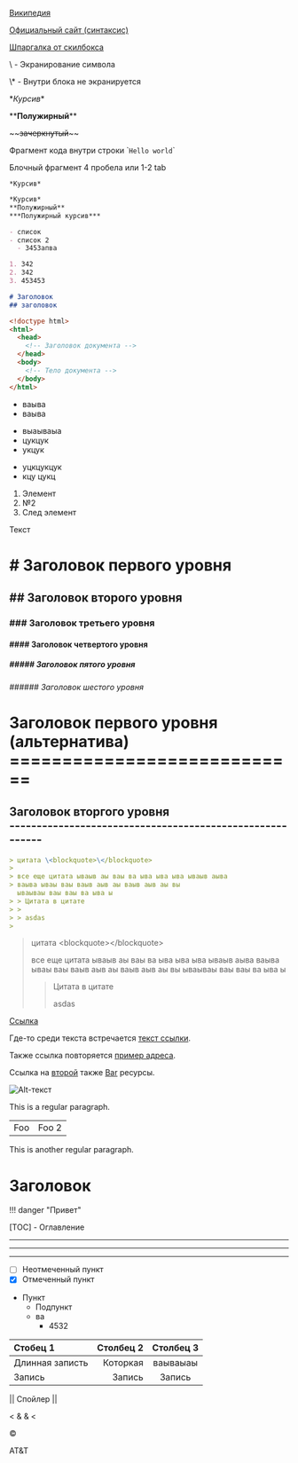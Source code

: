 [Википедия][wiki]

[Официальный сайт (синтаксис)][daring fireball]

[Шпаргалка от скилбокса][skillbox]

\ - Экранирование символа

<p>\* - Внутри блока не экранируется</p>

\**Курсив*\*

\*\***Полужирный**\*\*

\~~~~зачеркнутый~~\~~

Фрагмент кода внутри строки \``Hello world`\`

Блочный фрагмент 4 пробела или 1-2 tab

    *Курсив*

`````````````` markdown
*Курсив*
**Полужирный**
***Полужирный курсив***

- список
- список 2
  - 3453апва

1. 342
2. 342
3. 453453

# Заголовок
## заголовок
``````````````
````````````````````````````````````` html
<!doctype html>
<html>
  <head>
    <!-- Заголовок документа -->
  </head>
  <body>
    <!-- Тело документа -->
  </body>
</html>
`````````````````````````````````````

* ваыва
* ваыва
- выаываыа
- цукцук
- укцук
+ уцкцукцук
+ кцу цукц

1. Элемент
2. №2
9. След элемент

Текст
# \# Заголовок первого уровня
## \#\# Заголовок второго уровня
### \#\#\# Заголовок третьего уровня
#### \#\#\#\# Заголовок четвертого уровня
##### \#\#\#\#\# Заголовок пятого уровня
###### \#\#\#\#\#\# Заголовок шестого уровня

Заголовок первого уровня (альтернатива)<br> ============================
====================
Заголовок вторгого уровня<br> ---------------------------------------------------------
--------------------

`````````````````````````` markdown
> цитата \<blockquote>\</blockquote>
> 
> все еще цитата ываыв аы ваы ва ыва ыва ыва ываыв аыва
> ваыва ываы ваы ваыв аыв аы ваыв аыв аы вы
  ываываы ваы ваы ва ыва ы
> > Цитата в цитате
> >
> > asdas
>
``````````````````````````


> цитата \<blockquote>\</blockquote>
> 
> все еще цитата ываыв аы ваы ва ыва ыва ыва ываыв аыва
> ваыва ываы ваы ваыв аыв аы ваыв аыв аы вы
  ываываы ваы ваы ва ыва ы
> > Цитата в цитате
> >
> > asdas
>

[Ссылка](https://ru.wikipedia.org/wiki/Markdown#cite_note-37 "Необязательный заголовок")

Где-то среди текста встречается [текст ссылки][example].

Также ссылка повторяется [пример адреса][example].

Ссылка на [второй][foo] также [Bar][] ресурсы.

[example]: http://example.com/ "Необязательный заголовок ссылки"
[foo]: http://example.net/ 'Необязательный заголовок ссылки'
[bar]: http://example.edu/ (Необязательный заголовок ссылки)

![Alt-текст](https://gas-kvas.com/uploads/posts/2023-02/1675415680_gas-kvas-com-p-kartinki-dlya-fonovogo-risunka-rabochego-s-25.jpg "Заголовок изображения")

This is a regular paragraph.

<table>
    <tr>
        <td>Foo</td>
        <td>Foo 2</td>
    </tr>
</table>

This is another regular paragraph.

<h1>Заголовок</h1>

!!! danger "Привет"

[TOC] - Оглавление

-----------------

*******************

_____________________

- [ ] Неотмеченный пункт
- [x] Отмеченный пункт

- Пункт
  - Подпункт
  - ва
    - 4532

| Стобец 1        | Столбец 2 | Столбец 3 |
|:----------------|----------:|:---------:|
| Длинная записть |  Которкая |  ваываыаы |
| Запись          |    Запись |   Запись  |

|| Спойлер ||

&lt;
&amp;
&
<

&copy;

AT&T

[wiki]: https://ru.wikipedia.org/wiki/Markdown
[daring fireball]: https://daringfireball.net/projects/markdown/syntax
[skillbox]: https://skillbox.ru/media/code/yazyk-razmetki-markdown-shpargalka-po-sintaksisu-s-primerami/